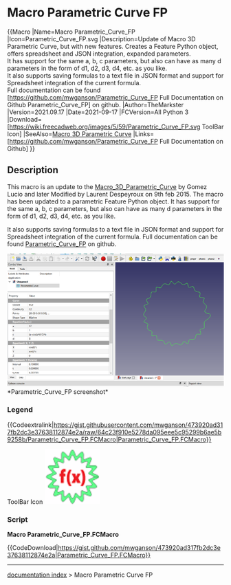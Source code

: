 # Macro Parametric Curve FP
{{Macro
|Name=Macro Parametric_Curve_FP
|Icon=Parametric_Curve_FP.svg
|Description=Update of Macro 3D Parametric Curve, but with new features. Creates a Feature Python object, offers spreadsheet and JSON integration, expanded parameters.<br/>It has support for the same a, b, c parameters, but also can have as many d parameters in the form of d1, d2, d3, d4, etc. as you like.<br/>It also supports saving formulas to a text file in JSON format and support for Spreadsheet integration of the current formula.<br/>Full documentation can be found [https://github.com/mwganson/Parametric_Curve_FP Full Documentation on Github Parametric_Curve_FP] on github. 
|Author=TheMarkster
|Version=2021.09.17
|Date=2021-09-17
|FCVersion=All Python 3
|Download=[https://wiki.freecadweb.org/images/5/59/Parametric_Curve_FP.svg ToolBar Icon]
|SeeAlso=[Macro 3D Parametric Curve](Macro_3D_Parametric_Curve.md)
|Links=[https://github.com/mwganson/Parametric_Curve_FP Full Documentation on Github]
}}

## Description

This macro is an update to the [Macro\_3D\_Parametric\_Curve](Macro_3D_Parametric_Curve.md) by Gomez Lucio and later Modified by Laurent Despeyroux on 9th feb 2015. The macro has been updated to a parametric Feature Python object. It has support for the same a, b, c parameters, but also can have as many d parameters in the form of d1, d2, d3, d4, etc. as you like.

It also supports saving formulas to a text file in JSON format and support for Spreadsheet integration of the current formula. Full documentation can be found [Parametric\_Curve\_FP](https://github.com/mwganson/Parametric_Curve_FP) on github.

 <img alt="" src=images/Parametric_Curve_FP_SCR.png  style="width:600px;">  
*Parametric_Curve_FP screenshot‎*

### Legend


{{Codeextralink|https://gist.githubusercontent.com/mwganson/473920ad317fb2dc3e37638112874e2a/raw/64c23f910e5278da095eee5c95299b6ae5b9258b/Parametric_Curve_FP.FCMacro|Parametric_Curve_FP.FCMacro}}

ToolBar Icon  ![](images/Parametric_Curve_FP.svg )

### Script

**Macro Parametric\_Curve\_FP.FCMacro**


{{CodeDownload|https://gist.github.com/mwganson/473920ad317fb2dc3e37638112874e2a|Parametric_Curve_FP.FCMacro}}

---
[documentation index](../README.md) > Macro Parametric Curve FP
